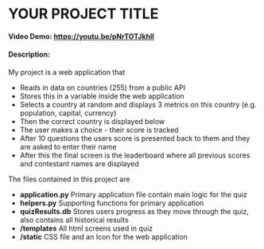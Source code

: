 # YOUR PROJECT TITLE
#### Video Demo:  https://youtu.be/pNrTOTJkhlI
#### Description:
My project is a web application that
 - Reads in data on countries (255) from a public API
 - Stores this in a variable inside the web application
 - Selects a country at random and displays 3 metrics on this country (e.g. population, capital, currency)
 - Then the correct country is displayed below
 - The user makes a choice - their score is tracked
 - After 10 questions the users score is presented back to them and they are asked to enter their name
 - After this the final screen is the leaderboard where all previous scores and contestant names are displayed

The files contained in this project are
 - **application.py** Primary application file contain main logic for the quiz
 - **helpers.py** Supporting functions for primary application
 - **quizResults.db** Stores users progress as they move through the quiz, also contains all historical results
 - **/templates** All html screens used in quiz
 - **/static** CSS file and an Icon for the web application